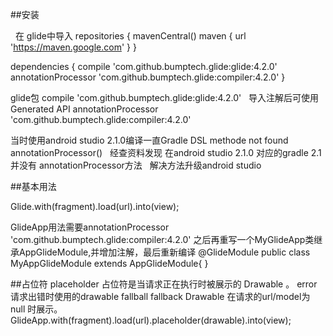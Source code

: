 
##安装

 
在 glide中导入
repositories {
    mavenCentral()
    maven { url 'https://maven.google.com' }
}


dependencies {
    compile 'com.github.bumptech.glide:glide:4.2.0'
    annotationProcessor 'com.github.bumptech.glide:compiler:4.2.0'
}

glide包
  compile 'com.github.bumptech.glide:glide:4.2.0'
 
导入注解后可使用Generated API
  annotationProcessor 'com.github.bumptech.glide:compiler:4.2.0'
  
  
当时使用android studio 2.1.0编译一直Gradle DSL methode not found annotationProcessor()
 
经查资料发现 在android studio 2.1.0 对应的gradle 2.1 并没有 annotationProcessor方法
 
解决方法升级android studio 


##基本用法

Glide.with(fragment).load(url).into(view);


GlideApp用法需要annotationProcessor 'com.github.bumptech.glide:compiler:4.2.0'
之后再重写一个MyGlideApp类继承AppGlideModule,并增加注解，最后重新编译
@GlideModule
public class MyAppGlideModule extends AppGlideModule{
}

##占位符
placeholder 占位符是当请求正在执行时被展示的 Drawable 。
error 请求出错时使用的drawable
fallball  fallback Drawable 在请求的url/model为 null 时展示。
GlideApp.with(fragment).load(url).placeholder(drawable).into(view);


 

 


 
 
